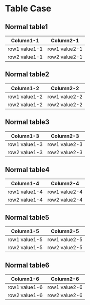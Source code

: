 # Table Case
## Normal table1
| Column1-1 | Column2-1          |
| ------------- | ----------- |
| row1 value1-1      | row1 value2-1|
| row2 value1-1     | row2 value2-1 |

## Normal table2
| Column1-2 | Column2-2          |
| ------------- | ----------- |
| row1 value1-2      | row1 value2-2|
| row2 value1-2     | row2 value2-2 |

## Normal table3
| Column1-3 | Column2-3          |
| ------------- | ----------- |
| row1 value1-3      | row1 value2-3|
| row2 value1-3     | row2 value2-3 |

## Normal table4
| Column1-4 | Column2-4          |
| ------------- | ----------- |
| row1 value1-4      | row1 value2-4|
| row2 value1-4     | row2 value2-4 |

## Normal table5
| Column1-5 | Column2-5          |
| ------------- | ----------- |
| row1 value1-5      | row1 value2-5|
| row2 value1-5     | row2 value2-5 |

## Normal table6
| Column1-6 | Column2-6          |
| ------------- | ----------- |
| row1 value1-6      | row1 value2-6|
| row2 value1-6     | row2 value2-6 |